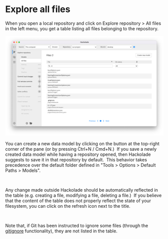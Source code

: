 # Explore all files

When you open a local repository and click on Explore repository \> All files in the left menu, you get a table listing all files belonging to the repository.

![Image](<lib/Workgroup%20explore%20all%20files.png>)

You can create a new data model by clicking on the button at the top-right corner of the pane (or by pressing Ctrl+N / Cmd+N.)&nbsp; If you save a newly created data model while having a repository opened, then Hackolade suggests to save it in that repository by default.&nbsp; This behavior takes precedence over the default folder defined in "Tools \> Options \> Default Paths \> Models".

&nbsp;

Any change made outside Hackolade should be automatically reflected in the table (e.g. creating a file, modifying a file, deleting a file.)&nbsp; If you believe that the content of the table does not properly reflect the state of your filesystem, you can click on the refresh icon next to the title.

&nbsp;

Note that, if Git has been instructed to ignore some files (through the [gitignore](<https://git-scm.com/docs/gitignore> "target=\"\_blank\"") functionality), they are not listed in the table.

